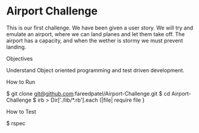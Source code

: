 Airport Challenge
=================

This is our first challenge. We have been given a user story. We will try and emulate an airport, where we can land planes and let them take off. The airport has a capacity, and when the wether is stormy we must prevent landing.

Objectives

Understand Object oriented programming and test driven development.

How to Run 

$ git clone git@github.com:fareedpatel/Airport-Challenge.git
$ cd Airport-Challenge
$ irb
    > Dir['./lib/*.rb'].each {|file| require file } 

How to Test

$ rspec

